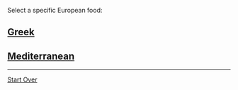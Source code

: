 
Select a specific European food:
## [Greek](greek.md)
## [Mediterranean](mediterranean.md)
---
[Start Over](../home.md)